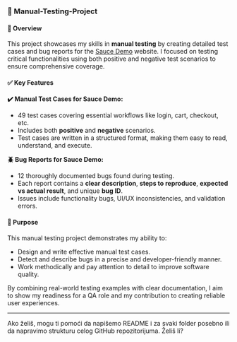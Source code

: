 ### 📁 Manual-Testing-Project

#### 🧾 Overview

This project showcases my skills in **manual testing** by creating detailed test cases and bug reports for the [Sauce Demo](https://www.saucedemo.com/) website. I focused on testing critical functionalities using both positive and negative test scenarios to ensure comprehensive coverage.

#### ✅ Key Features

**✔️ Manual Test Cases for Sauce Demo:**

* 49 test cases covering essential workflows like login, cart, checkout, etc.
* Includes both **positive** and **negative** scenarios.
* Test cases are written in a structured format, making them easy to read, understand, and execute.

**🪲 Bug Reports for Sauce Demo:**

* 12 thoroughly documented bugs found during testing.
* Each report contains a **clear description**, **steps to reproduce**, **expected vs actual result**, and unique **bug ID**.
* Issues include functionality bugs, UI/UX inconsistencies, and validation errors.

#### 🎯 Purpose

This manual testing project demonstrates my ability to:

* Design and write effective manual test cases.
* Detect and describe bugs in a precise and developer-friendly manner.
* Work methodically and pay attention to detail to improve software quality.

By combining real-world testing examples with clear documentation, I aim to show my readiness for a QA role and my contribution to creating reliable user experiences.

---

Ako želiš, mogu ti pomoći da napišemo README i za svaki folder posebno ili da napravimo strukturu celog GitHub repozitorijuma. Želiš li?


